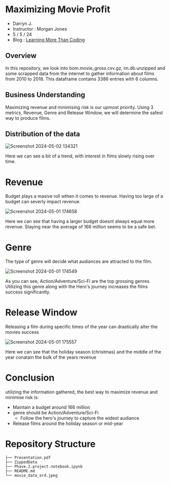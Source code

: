 # Maximizing Movie Profit
- Darryn J.
- Instructor : Morgan Jones
- 5 / 5 / 24
- Blog : [Learning More Than Coding](https://www.blogger.com/u/1/blog/post/edit/8607393977020330242/7284903837330590735)
## Overview
In this repository, we look into bom.movie_gross.csv.gz, im.db.unzipped and some scrapped data from the internet to gather information about films from 2010 to 2018. This dataframe contains 3386 entries with 6 columns.
## Business Understanding
Maximizing revenue and minimising risk is our upmost priority. Using 3 metrics, Revenue, Genre and Release Window, we will determine the safest way to produce films.
## Distribution of the data

![Screenshot 2024-05-02 134321](https://github.com/Djohnson1313/Phase_2_Project/assets/145507761/8d9ff9e9-27d0-41d6-a13c-6bb039180ff2)

Here we can see a bit of a trend, with interest in films slowly rising over time.
# Revenue
Budget plays a masive roll wthen it comes to revenue. Having too large of a budget can severly impact revenue.

![Screenshot 2024-05-01 174658](https://github.com/Djohnson1313/Phase_2_Project/assets/145507761/78744f50-3163-4207-9709-270e71fc7ebf)

Here we can see  that having a larger budget doesnt always equal more revenue. Staying near the average of 166 million seems to be a safe bet.
# Genre
The type of genre will decide what audiances are attracted to the film.

![Screenshot 2024-05-01 174549](https://github.com/Djohnson1313/Phase_2_Project/assets/145507761/1cfd1ac2-32fa-45c8-b87d-80668667ecf8)

As you can see, Action/Adventure/Sci-Fi are the top grossing genres. Utilizing this genre along with the Hero's journey increases the films success significantly.
# Release Window
Releasing a film during specific times of the year can drastically alter the movies success

![Screenshot 2024-05-01 175557](https://github.com/Djohnson1313/Phase_2_Project/assets/145507761/1cda3726-2099-4192-a274-ff06b9e1a229)

Here we can see that the holiday season (christmas) and the middle of the year conatain the bulk of the years revenue
# Conclusion
utilizing the information gathered, the best way to maximize revenue and minimise risk is:

- Maintain a budget around 166 million
- genre should be Action/Adventure/Sci-Fi
  - Follow the hero's journey to capture the widest audiance
- Release films around the holiday season or mid-year     

# Repository Structure
```
├── Presentation.pdf
├── ZippedData
├── Phase.2.project.notebook.ipynb
├── README.md
└── movie_data_erd.jpeg
```

